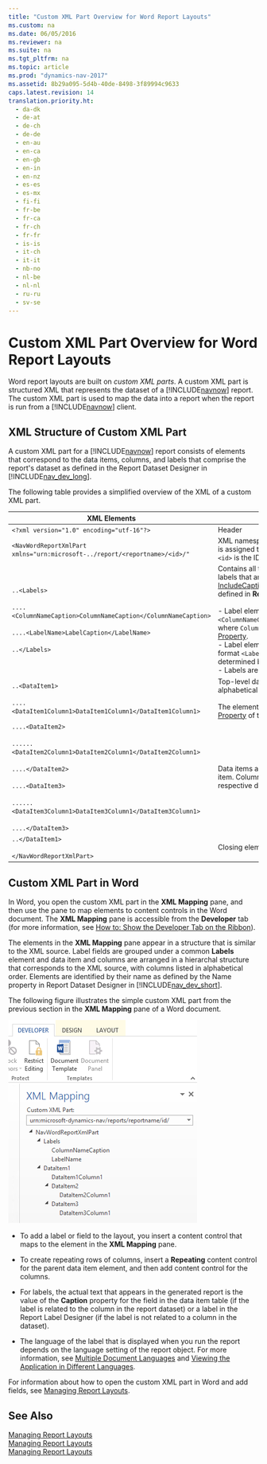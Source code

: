 ```yaml
---
title: "Custom XML Part Overview for Word Report Layouts"
ms.custom: na
ms.date: 06/05/2016
ms.reviewer: na
ms.suite: na
ms.tgt_pltfrm: na
ms.topic: article
ms.prod: "dynamics-nav-2017"
ms.assetid: 8b29a095-5d4b-40de-8498-3f89994c9633
caps.latest.revision: 14
translation.priority.ht: 
  - da-dk
  - de-at
  - de-ch
  - de-de
  - en-au
  - en-ca
  - en-gb
  - en-in
  - en-nz
  - es-es
  - es-mx
  - fi-fi
  - fr-be
  - fr-ca
  - fr-ch
  - fr-fr
  - is-is
  - it-ch
  - it-it
  - nb-no
  - nl-be
  - nl-nl
  - ru-ru
  - sv-se
---
```

# Custom XML Part Overview for Word Report Layouts
Word report layouts are built on *custom XML parts*. A custom XML part is structured XML that represents the dataset of a [!INCLUDE[navnow](includes/navnow_md.md)] report. The custom XML part is used to map the data into a report when the report is run from a [!INCLUDE[navnow](includes/navnow_md.md)] client.  
  
## XML Structure of Custom XML Part  
 A custom XML part for a [!INCLUDE[navnow](includes/navnow_md.md)] report consists of elements that correspond to the data items, columns, and labels that comprise the report's dataset as defined in the Report Dataset Designer in [!INCLUDE[nav_dev_long](includes/nav_dev_long_md.md)].  
  
 The following table provides a simplified overview of the XML of a custom XML part.  
  
|XML Elements|Description|  
|------------------|-----------------|  
|`<?xml version="1.0" encoding="utf-16"?>`|Header|  
|`<NavWordReportXmlPart xmlns="urn:microsoft-../report/<reportname>/<id>/"`|XML namespace specification. `<reportname>` is the name that is assigned to the report object in [!INCLUDE[nav_dev_long](includes/nav_dev_long_md.md)]. `<id>` is the ID that is assigned to the report.|  
|`..<Labels>`<br /><br /> `....<ColumnNameCaption>ColumnNameCaption</ColumnNameCaption>`<br /><br /> `....<LabelName>LabelCaption</LabelName>`<br /><br /> `..</Labels>`|Contains all the labels for the report. The element includes labels that are related to columns that have the [IncludeCaption Property](IncludeCaption-Property.md) set to **Yes** and labels that are defined in **Report Label Designer**.<br /><br /> -   Label elements that are related to columns have the format `<ColumnNameCaption>ColumnNameCaption</ColumnNameCaption>`, where `ColumnName` is determined by the column's [Name Property](Name-Property-duplicate.md).<br />-   Label elements from Report Label Designer have the format `<LabelName>LabelName</LableName`, where `LabelName` is determined by the label's [Name Property](Name-Property-duplicate.md).<br />-   Labels are listed in alphabetical order.|  
|`..<DataItem1>`<br /><br /> `....<DataItem1Column1>DataItem1Column1</DataItem1Column1>`|Top-level data item and columns. Columns are listed in alphabetical order.<br /><br /> The element names and values are determined by the [Name Property](Name-Property-duplicate.md) of the data item or column.|  
|`....<DataItem2>`<br /><br /> `......<DataItem2Column1>DataItem2Column1</DataItem2Column1>`<br /><br /> `....</DataItem2>`<br /><br /> `....<DataItem3>`<br /><br /> `......<DataItem3Column1>DataItem3Column1</DataItem3Column1>`<br /><br /> `....</DataItem3>`|Data items and columns that are nested in the top-level data item. Columns are listed in alphabetical order under the respective data item.|  
|`..</DataItem1>`<br /><br /> `</NavWordReportXmlPart>`|Closing element.|  
  
## Custom XML Part in Word  
 In Word, you open the custom XML part in the **XML Mapping** pane, and then use the pane to map elements to content controls in the Word document. The **XML Mapping** pane is accessible from the **Developer** tab \(for more information, see [How to: Show the Developer Tab on the Ribbon](http://go.microsoft.com/fwlink/?LinkID=389631)\).  
  
 The elements in the **XML Mapping** pane appear in a structure that is similar to the XML source. Label fields are grouped under a common **Labels** element and data item and columns are arranged in a hierarchal structure that corresponds to the XML source, with columns listed in alphabetical order. Elements are identified by their name as defined by the Name property in Report Dataset Designer in [!INCLUDE[nav_dev_short](includes/nav_dev_short_md.md)].  
  
 The following figure illustrates the simple custom XML part from the previous section in the **XML Mapping** pane of a Word document.  
  
 ![Clip of the XML Mapping pane in word](media/NAV_ReportLayout_XMLMappingPane.png "NAV\_ReportLayout\_XMLMappingPane")  
  
-   To add a label or field to the layout, you insert a content control that maps to the element in the **XML Mapping** pane.  
  
-   To create repeating rows of columns, insert a **Repeating** content control for the parent data item element, and then add content control for the columns.  
  
-   For labels, the actual text that appears in the generated report is the value of the **Caption** property for the field in the data item table \(if the label is related to the column in the report dataset\) or a label in the Report Label Designer \(if the label is not related to a column in the dataset\).  
  
-   The language of the label that is displayed when you run the report depends on the language setting of the report object. For more information, see [Multiple Document Languages](Multiple-Document-Languages.md) and [Viewing the Application in Different Languages](Viewing-the-Application-in-Different-Languages.md).  
  
 For information about how to open the custom XML part in Word and add fields, see [Managing Report Layouts](managing-report-layouts.md).  
  
## See Also  
 [Managing Report Layouts](managing-report-layouts.md)   
 [Managing Report Layouts](managing-report-layouts.md)   
 [Managing Report Layouts](managing-report-layouts.md)